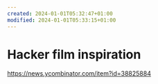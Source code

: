 ```yaml
---
created: 2024-01-01T05:32:47+01:00
modified: 2024-01-01T05:33:15+01:00
---
```


# Hacker film inspiration

https://news.ycombinator.com/item?id=38825884
